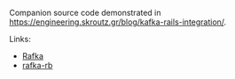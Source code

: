 Companion source code demonstrated in https://engineering.skroutz.gr/blog/kafka-rails-integration/.

Links:

- [Rafka](https://github.com/skroutz/rafka)
- [rafka-rb](https://github.com/skroutz/rafka-rb)
